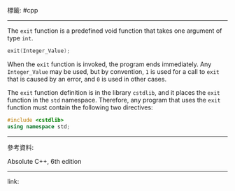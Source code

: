 標籤: #cpp 

---

The `exit` function is a predefined void function that takes one argument of type `int`. 

```cpp
exit(Integer_Value);
```

When the `exit` function is invoked, the program ends immediately. Any `Integer_Value` may be used, but by convention, `1` is used for a call to `exit` that is caused by an error, and `0` is used in other cases.

The `exit` function definition is in the library `cstdlib`, and it places the `exit` function in the `std` namespace. Therefore, any program that uses the `exit` function must contain the following two directives:

```cpp
#include <cstdlib>
using namespace std;
```

---

參考資料:

Absolute C++, 6th edition

---

link:

